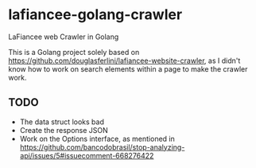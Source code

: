 # lafiancee-golang-crawler

LaFiancee web Crawler in Golang

This is a Golang project solely based on <https://github.com/douglasferlini/lafiancee-website-crawler>, as I didn't know how to work on search elements within a page to make the crawler work.

## TODO

* The data struct looks bad
* Create the response JSON
* Work on the Options interface, as mentioned in <https://github.com/bancodobrasil/stop-analyzing-api/issues/5#issuecomment-668276422>
